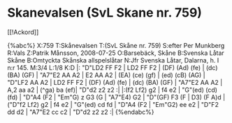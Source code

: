 # Skanevalsen (SvL Skane nr. 759)

[[!Ackord]]

{%abc%}
X:759
T:Skånevalsen
T:(SvL Skåne nr. 759)
S:efter Per Munkberg
R:Vals
Z:Patrik Månsson, 2008-07-25
O:Barsebäck, Skåne
B:Svenska Låtar Skåne
B:Omtyckta Skånska allspelslåtar
N:Jfr Svenska Låtar, Dalarna, h. I n:r 145.
M:3/4
L:1/8
K:D
|: "D"LD2 FF F2 | LD2 FF F2 | (DF) (Ad) (fe) | (dc) (BA) (GF) | 
"A7"E2 AA A2 | E2 AA A2 | (EA) (ce) (gf) | (ed) (cB) (AG) | 
"D"LF2 AA A2 | LD2 FF F2 | (DF) (Ad) (fe) | (dc) (BA) (GF) | 
"A7"E2 AA A2 | A,2 aa a2 | (^ga) ba (ef)| "D"d2 z2 z2 :| 
|:(f2 Lf2) g2 | f4 e2 | "G"(ed) (cd) (fd) | "D"A4 (F2 | 
"Em"G) z G3 (G | "A7"E4) G2 | "D"(GF) F3 (F | D3) (F A)d | 
("D"f2 Lf2) g2 | f4 e2 | "G"(ed) cd fd | "D"A4 (F2 | 
"Em"G2) ee e2 | "D"F2 dd d2 | "A7"E2 cc c2 | "D"d2 z2 z2 :| 
{%endabc%}

